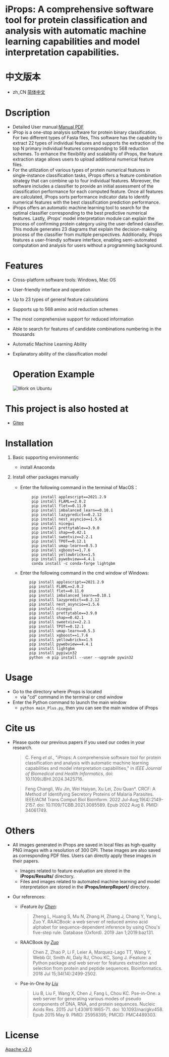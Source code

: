 # iProps: A comprehensive software tool for protein classification and analysis with automatic machine learning capabilities and model interpretation capabilities.

# 中文版本

- zh_CN [简体中文](zh_CN.md)

# Dscription

- Detailed User manual:[Manual PDF](./manual.pdf)  
- iProp is a one-stop analysis software for protein binary classification. For two different types of Fasta files, This software has the capability to extract 22 types of individual features and supports the extraction of the top N primary individual features corresponding to 568 reduction schemes.  To enhance the flexibility and scalability of iProps, the feature extraction stage allows users to upload additional numerical feature files.  
- For the utilization of various types of protein numerical features in single-instance classification tasks, iProps offers a feature combination strategy that can combine up to four individual features.  Moreover, the software includes a classifier to provide an initial assessment of the classification performance for each computed feature.  Once all features are calculated, iProps sorts performance indicator data to identify numerical features with the best classification prediction performance.  
- iProps offers an automatic machine learning tool to search for the optimal classifier corresponding to the best predictive numerical features.  Lastly, iProps' model interpretation module can explain the process of confirming protein category using the user-defined classifier.  This module generates 23 diagrams that explain the decision-making process of the classifier from multiple perspectives.  Additionally, iProps features a user-friendly software interface, enabling semi-automated computation and analysis for users without a programming background. 

# Features

- Cross-platform software tools: Windows, Mac OS

- User-friendly interface and operation

- Up to 23 types of general feature calculations

- Supports up to 568 amino acid reduction schemes

- The most comprehensive support for reduced information

- Able to search for features of candidate combinations numbering in the thousands

- Automatic Machine Learning Ability

- Explanatory ability of the classification model
  
  # Operation Example
  
  ![Work on Ubuntu](example.gif)

# This project is also hosted at

- [Gitee](https://gitee.com/zam1024t/LocalizedMenu)

# Installation

1. Basic supporting environmentic  
   
   - install Anaconda

2. Install other packages manually  
   
   - Enter the following command in the terminal of MacOS：
     
     ```
          pip install applescript==2021.2.9  
          pip install FLAML==2.0.2  
          pip install flet==0.11.0  
          pip install imbalanced_learn==0.10.1  
          pip install lazypredict==0.2.12  
          pip install nest_asyncio==1.5.6  
          pip install nicegui  
          pip install prettytable==3.9.0  
          pip install shap==0.42.1  
          pip install sweetviz==2.2.1  
          pip install TPOT==0.12.1  
          pip install umap-learn==0.5.3  
          pip install xgboost==1.7.6  
          pip install yellowbrick==1.5  
          pip install pywebview==4.4.1  
          conda install -c conda-forge lightgbm
     ```
   
   - Enter the following command in the cmd window of Windows:
     
     ```
         pip install applescript==2021.2.9  
         pip install FLAML==2.0.2  
         pip install flet==0.11.0  
         pip install imbalanced_learn==0.10.1  
         pip install lazypredict==0.2.12  
         pip install nest_asyncio==1.5.6  
         pip install nicegui  
         pip install prettytable==3.9.0  
         pip install shap==0.42.1  
         pip install sweetviz==2.2.1  
         pip install TPOT==0.12.1  
         pip install umap-learn==0.5.3  
         pip install xgboost==1.7.6  
         pip install yellowbrick==1.5  
         pip install pywebview==4.4.1  
         pip install lightgbm  
         pip install pypiwin32  
         python -m pip install --user --upgrade pywin32  
     ```

# Usage

- Go to the directory where iProps is located
  - via "cd" command in the terminal or cmd window
- Enter the Python command to launch the main window
  - `python main_Plus.py`, then you can see the main window of iProps

# Cite us

- Please quote our previous papers if you used our codes in your research.  
  
  > C. Feng *et al*., "iProps: A comprehensive software tool for protein classification and analysis with automatic machine learning capabilities and model interpretation capabilities," in *IEEE Journal of Biomedical and Health Informatics*, doi: 10.1109/JBHI.2024.3425716.
  
  > Feng Changli, Wu Jin, Wei Haiyan, Xu Lei, Zou Quan*. CRCF: A Method of Identifying Secretory Proteins of Malaria Parasites. IEEE/ACM Trans Comput Biol Bioinform. 2022 Jul-Aug;19(4):2149-2157. doi: 10.1109/TCBB.2021.3085589. Epub 2022 Aug 8. PMID: 34061749.

# Others

- All images generated in iProps are saved in local files as high-quality PNG images with a resolution of 300 DPI. These images are also saved as corresponding PDF files. Users can directly apply these images in their papers.   
  
  - Images related to feature evaluation are stored in the **iProps/Results/**  directory.
  - Files and images related to automated machine learning and model interpretation are stored in the **iProps/interpReport/** directory.

- Our references:
  
  - iFeature *by [Chen](https://pubmed.ncbi.nlm.nih.gov/29528364/)*:  
    
    > Zheng L, Huang S, Mu N, Zhang H, Zhang J, Chang Y, Yang L, Zuo Y. RAACBook: a web server of reduced amino acid alphabet for sequence-dependent inference by using Chou's five-step rule. Database (Oxford). 2019 Jan 1;2019:baz131.
  
  - RAACBook *by [Zuo](https://pubmed.ncbi.nlm.nih.gov/31802128/)*
    
    > Chen Z, Zhao P, Li F, Leier A, Marquez-Lago TT, Wang Y, Webb GI, Smith AI, Daly RJ, Chou KC, Song J. iFeature: a Python package and web server for features extraction and selection from protein and peptide sequences. Bioinformatics. 2018 Jul 15;34(14):2499-2502.
  
  - Pse-in-One *by [Liu](https://pubmed.ncbi.nlm.nih.gov/25958395/)*
    
    > Liu B, Liu F, Wang X, Chen J, Fang L, Chou KC. Pse-in-One: a web server for generating various modes of pseudo components of DNA, RNA, and protein sequences. Nucleic Acids Res. 2015 Jul 1;43(W1):W65-71. doi: 10.1093/nar/gkv458. Epub 2015 May 9. PMID: 25958395; PMCID: PMC4489303.

# License

[Apache v2.0](LICENSE)
